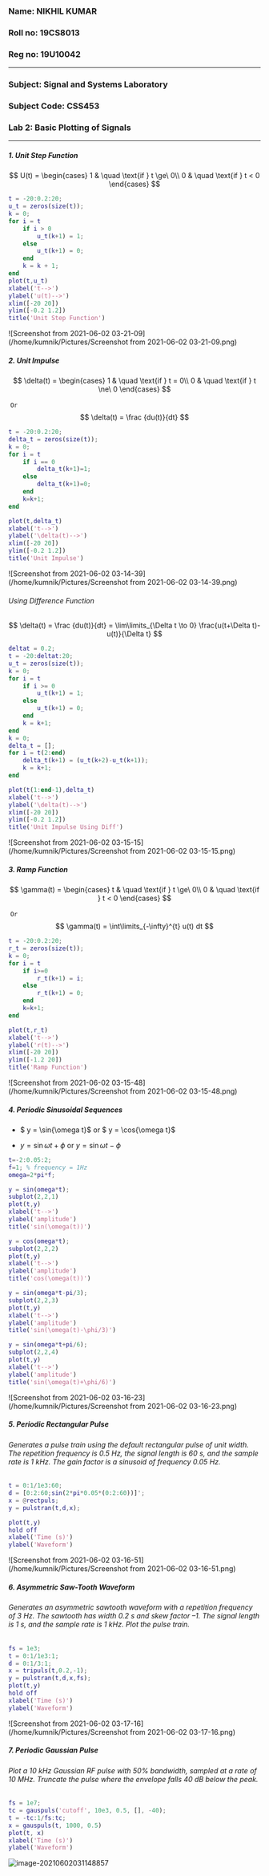 ### Name: NIKHIL KUMAR

### Roll no: 19CS8013

### Reg no: 19U10042

<hr>

### Subject: Signal and Systems Laboratory

### Subject Code: CSS453 

### Lab 2: Basic Plotting of Signals

<hr>

##### 1. Unit Step Function



$$
U(t) =
  \begin{cases}
    1       & \quad \text{if } t \ge\ 0\\
    0  		& \quad \text{if } t < 0
  \end{cases}
$$



```matlab
t = -20:0.2:20;
u_t = zeros(size(t));
k = 0;
for i = t
    if i > 0
        u_t(k+1) = 1;
    else
        u_t(k+1) = 0;
    end
    k = k + 1;
end
plot(t,u_t)
xlabel('t-->')
ylabel('u(t)-->')
xlim([-20 20])
ylim([-0.2 1.2])
title('Unit Step Function')
```

![Screenshot from 2021-06-02 03-21-09](/home/kumnik/Pictures/Screenshot from 2021-06-02 03-21-09.png)



##### 2. Unit Impulse

$$
\delta(t) =
  \begin{cases}
    1       & \quad \text{if } t = 0\\
    0  		& \quad \text{if } t \ne\ 0
  \end{cases}
$$

​     				                 													```Or ```
$$
\delta(t) = \frac {du(t)}{dt}
$$

```matlab
t = -20:0.2:20;
delta_t = zeros(size(t));
k = 0;
for i = t
    if i == 0
        delta_t(k+1)=1;
    else
        delta_t(k+1)=0;
    end
    k=k+1;
end

plot(t,delta_t)
xlabel('t-->')
ylabel('\delta(t)-->')
xlim([-20 20])
ylim([-0.2 1.2])
title('Unit Impulse')
```

![Screenshot from 2021-06-02 03-14-39](/home/kumnik/Pictures/Screenshot from 2021-06-02 03-14-39.png)

###### Using Difference Function 

$$
\delta(t) = \frac {du(t)}{dt} = \lim\limits_{\Delta t \to 0} \frac{u(t+\Delta t)-u(t)}{\Delta t}
$$

```matlab
deltat = 0.2;
t = -20:deltat:20;
u_t = zeros(size(t));
k = 0;
for i = t
    if i >= 0
        u_t(k+1) = 1;
    else
        u_t(k+1) = 0;
    end
    k = k+1;
end
k = 0;
delta_t = [];
for i = t(2:end)
    delta_t(k+1) = (u_t(k+2)-u_t(k+1));
    k = k+1;
end

plot(t(1:end-1),delta_t)
xlabel('t-->')
ylabel('\delta(t)-->')
xlim([-20 20])
ylim([-0.2 1.2])
title('Unit Impulse Using Diff')
```

![Screenshot from 2021-06-02 03-15-15](/home/kumnik/Pictures/Screenshot from 2021-06-02 03-15-15.png)



##### 3.  Ramp Function 

$$
\gamma(t) = 
    \begin{cases}
        t       & \quad \text{if } t \ge\ 0\\
        0  		& \quad \text{if } t < 0
    \end{cases}
$$

​											               							    ```Or```
$$
\gamma(t) = \int\limits_{-\infty}^{t} u(t) dt
$$

```matlab
t = -20:0.2:20;
r_t = zeros(size(t));
k = 0;
for i = t
    if i>=0
        r_t(k+1) = i;
    else
        r_t(k+1) = 0;
    end
    k=k+1;
end

plot(t,r_t)
xlabel('t-->')
ylabel('r(t)-->')
xlim([-20 20])
ylim([-1.2 20])
title('Ramp Function')
```

![Screenshot from 2021-06-02 03-15-48](/home/kumnik/Pictures/Screenshot from 2021-06-02 03-15-48.png)



##### 4. Periodic Sinusoidal  Sequences

- $ y = \sin{\omega t}$ or  $ y = \cos{\omega t}$

- $y = \sin{\omega t + \phi}$ or $y = \sin{\omega t - \phi}$ 

```matlab
t=-2:0.05:2;
f=1; % frequency = 1Hz
omega=2*pi*f;

y = sin(omega*t);
subplot(2,2,1)
plot(t,y)
xlabel('t-->')
ylabel('amplitude')
title('sin(\omega(t))')

y = cos(omega*t);
subplot(2,2,2)
plot(t,y)
xlabel('t-->')
ylabel('amplitude')
title('cos(\omega(t))')

y = sin(omega*t-pi/3);
subplot(2,2,3)
plot(t,y)
xlabel('t-->')
ylabel('amplitude')
title('sin(\omega(t)-\phi/3)')

y = sin(omega*t+pi/6);
subplot(2,2,4)
plot(t,y)
xlabel('t-->')
ylabel('amplitude')
title('sin(\omega(t)+\phi/6)')
```

![Screenshot from 2021-06-02 03-16-23](/home/kumnik/Pictures/Screenshot from 2021-06-02 03-16-23.png)



##### 5. Periodic Rectangular Pulse

###### Generates a pulse train using the default rectangular pulse of unit width. The repetition frequency is 0.5 Hz, the signal length is 60 s, and the sample rate is 1 kHz. The gain factor is a sinusoid of frequency 0.05 Hz.

```matlab
t = 0:1/1e3:60;
d = [0:2:60;sin(2*pi*0.05*(0:2:60))]';
x = @rectpuls;
y = pulstran(t,d,x);

plot(t,y)
hold off
xlabel('Time (s)')
ylabel('Waveform')
```

![Screenshot from 2021-06-02 03-16-51](/home/kumnik/Pictures/Screenshot from 2021-06-02 03-16-51.png)



##### 6. Asymmetric Saw-Tooth Waveform

###### Generates an asymmetric sawtooth waveform with a repetition frequency of 3 Hz. The sawtooth has width 0.2 s and skew factor –1. The signal length is 1 s, and the sample rate is 1 kHz. Plot the pulse train.

````matlab
fs = 1e3;
t = 0:1/1e3:1;
d = 0:1/3:1;
x = tripuls(t,0.2,-1);
y = pulstran(t,d,x,fs);
plot(t,y)
hold off
xlabel('Time (s)')
ylabel('Waveform')
````

![Screenshot from 2021-06-02 03-17-16](/home/kumnik/Pictures/Screenshot from 2021-06-02 03-17-16.png)



##### 7. Periodic Gaussian Pulse

###### Plot a 10 kHz Gaussian RF pulse with 50% bandwidth, sampled at a rate of 10 MHz. Truncate the pulse where the envelope falls 40 dB below the peak.

```matlab
fs = 1e7;
tc = gauspuls('cutoff', 10e3, 0.5, [], -40);
t = -tc:1/fs:tc;
x = gauspuls(t, 1000, 0.5)
plot(t, x)
xlabel('Time (s)')
ylabel('Waveform')
```

![image-20210602031148857](/home/kumnik/.config/Typora/typora-user-images/image-20210602031148857.png)

